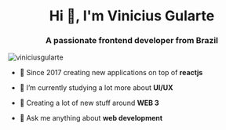 <h1 align="center">Hi 👋, I'm Vinicius Gularte</h1>
<h3 align="center">A passionate frontend developer from Brazil</h3>

<p align="left"> <img src="https://komarev.com/ghpvc/?username=viniciusgularte&label=Profile%20views&color=0e75b6&style=flat" alt="viniciusgularte" /> </p>


- 🚀 Since 2017 creating new applications on top of **reactjs**

- 🌱 I’m currently studying a lot more about **UI/UX**

- 📝 Creating a lot of new stuff around **WEB 3**

- 💬 Ask me anything about **web development**


